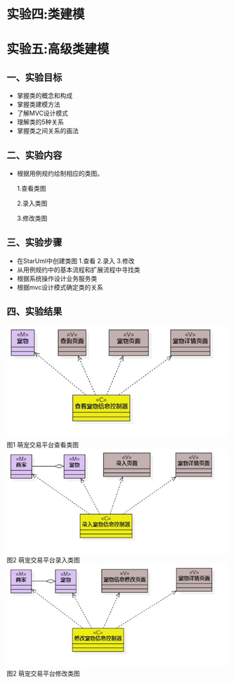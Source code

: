 # 实验四:类建模
# 实验五:高级类建模

## 一、实验目标
- 掌握类的概念和构成
- 掌握类建模方法
- 了解MVC设计模式
- 理解类的5种关系
- 掌握类之间关系的画法
## 二、实验内容
- 根据用例规约绘制相应的类图。

   1.查看类图

   2.录入类图

   3.修改类图
## 三、实验步骤
- 在StarUml中创建类图
  1.查看
  2.录入
  3.修改
- 从用例规约中的基本流程和扩展流程中寻找类
- 根据系统操作设计业务服务类
- 根据mvc设计模式确定类的关系
## 四、实验结果
![查看类图](./selectclass.jpg)
图1 萌宠交易平台查看类图
![录入类图](./insertclass.jpg)
图2 萌宠交易平台录入类图
![修改类图](./updataclass.jpg)
图2 萌宠交易平台修改类图